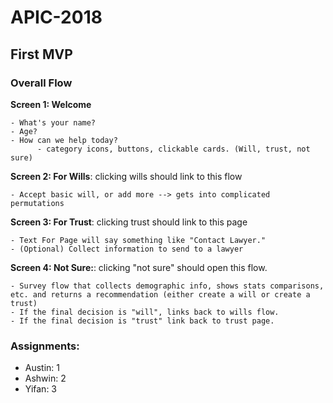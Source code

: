 # APIC-2018
## First MVP
### Overall Flow
**Screen 1: Welcome**
```Let's get started / Welcome
- What's your name?
- Age?
- How can we help today? 
      - category icons, buttons, clickable cards. (Will, trust, not sure)
``` 

**Screen 2: For Wills**: clicking wills should link to this flow
```- Fill out basic CA will template //we're only starting with CA
- Accept basic will, or add more --> gets into complicated permutations
```

**Screen 3: For Trust**: clicking trust should link to this page
``` 
- Text For Page will say something like "Contact Lawyer."
- (Optional) Collect information to send to a lawyer
``` 

**Screen 4: Not Sure:**: clicking "not sure" should open this flow.
```[Flow to help them decide.
- Survey flow that collects demographic info, shows stats comparisons, etc. and returns a recommendation (either create a will or create a trust)
- If the final decision is "will", links back to wills flow.
- If the final decision is "trust" link back to trust page.
```
### Assignments:
 - Austin: 1
 - Ashwin: 2
 - Yifan: 3
